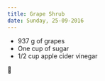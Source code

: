 ```yaml
---
title: Grape Shrub
date: Sunday, 25-09-2016
---
```


* 937 g of grapes
* One cup of sugar 
* 1/2 cup apple cider vinegar 

🔬